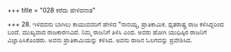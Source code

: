 +++
title = "028 ಕರೆದು ಹೇಳಿದನಾತ"

+++
28. ಇಳಿದವನು ಬಾಗಿಲು ಕಾಯುವವರಿಗೆ ಹೇಳಿದ "ನಾನಯ್ಯ, ಪ್ರಾತಿಕಾಮಿಕ. ಧೃತರಾಷ್ಟ್ರ ರಾಜ ಕಳಿಸಿದ್ದರಿಂದ ಬಂದೆ. ಮುಖ್ಯವಾದ ರಾಜಕಾರಣವಿದೆ. ನಿಮ್ಮ ರಾಜನಿಗೆ ತಿಳಿಸಿ ಎಂದ. ಅವರು ಹೋಗಿ ಯುಧಿಷ್ಠಿರ ರಾಜನಿಗೆ ವಿಜ್ಞಾಪಿಸಿಕೊಂಡರು. ಅವನು ಪ್ರಾತಿಕಾಮಿಯನ್ನು ಕಳಿಸಿದ. ಅವನು ರಾಜನ ಓಲಗವನ್ನು ಪ್ರವೇಶಿಸಿದ.